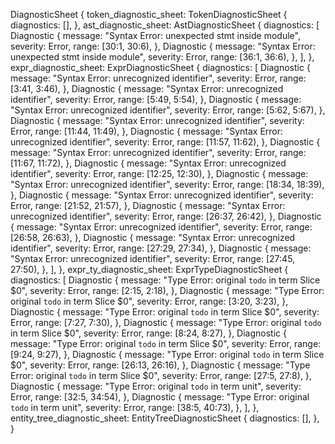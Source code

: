 DiagnosticSheet {
    token_diagnostic_sheet: TokenDiagnosticSheet {
        diagnostics: [],
    },
    ast_diagnostic_sheet: AstDiagnosticSheet {
        diagnostics: [
            Diagnostic {
                message: "Syntax Error: unexpected stmt inside module",
                severity: Error,
                range: [30:1, 30:6),
            },
            Diagnostic {
                message: "Syntax Error: unexpected stmt inside module",
                severity: Error,
                range: [36:1, 36:6),
            },
        ],
    },
    expr_diagnostic_sheet: ExprDiagnosticSheet {
        diagnostics: [
            Diagnostic {
                message: "Syntax Error: unrecognized identifier",
                severity: Error,
                range: [3:41, 3:46),
            },
            Diagnostic {
                message: "Syntax Error: unrecognized identifier",
                severity: Error,
                range: [5:49, 5:54),
            },
            Diagnostic {
                message: "Syntax Error: unrecognized identifier",
                severity: Error,
                range: [5:62, 5:67),
            },
            Diagnostic {
                message: "Syntax Error: unrecognized identifier",
                severity: Error,
                range: [11:44, 11:49),
            },
            Diagnostic {
                message: "Syntax Error: unrecognized identifier",
                severity: Error,
                range: [11:57, 11:62),
            },
            Diagnostic {
                message: "Syntax Error: unrecognized identifier",
                severity: Error,
                range: [11:67, 11:72),
            },
            Diagnostic {
                message: "Syntax Error: unrecognized identifier",
                severity: Error,
                range: [12:25, 12:30),
            },
            Diagnostic {
                message: "Syntax Error: unrecognized identifier",
                severity: Error,
                range: [18:34, 18:39),
            },
            Diagnostic {
                message: "Syntax Error: unrecognized identifier",
                severity: Error,
                range: [21:52, 21:57),
            },
            Diagnostic {
                message: "Syntax Error: unrecognized identifier",
                severity: Error,
                range: [26:37, 26:42),
            },
            Diagnostic {
                message: "Syntax Error: unrecognized identifier",
                severity: Error,
                range: [26:58, 26:63),
            },
            Diagnostic {
                message: "Syntax Error: unrecognized identifier",
                severity: Error,
                range: [27:29, 27:34),
            },
            Diagnostic {
                message: "Syntax Error: unrecognized identifier",
                severity: Error,
                range: [27:45, 27:50),
            },
        ],
    },
    expr_ty_diagnostic_sheet: ExprTypeDiagnosticSheet {
        diagnostics: [
            Diagnostic {
                message: "Type Error: original `todo` in term Slice $0",
                severity: Error,
                range: [2:15, 2:18),
            },
            Diagnostic {
                message: "Type Error: original `todo` in term Slice $0",
                severity: Error,
                range: [3:20, 3:23),
            },
            Diagnostic {
                message: "Type Error: original `todo` in term Slice $0",
                severity: Error,
                range: [7:27, 7:30),
            },
            Diagnostic {
                message: "Type Error: original `todo` in term Slice $0",
                severity: Error,
                range: [8:24, 8:27),
            },
            Diagnostic {
                message: "Type Error: original `todo` in term Slice $0",
                severity: Error,
                range: [9:24, 9:27),
            },
            Diagnostic {
                message: "Type Error: original `todo` in term Slice $0",
                severity: Error,
                range: [26:13, 26:16),
            },
            Diagnostic {
                message: "Type Error: original `todo` in term Slice $0",
                severity: Error,
                range: [27:5, 27:8),
            },
            Diagnostic {
                message: "Type Error: original `todo` in term unit",
                severity: Error,
                range: [32:5, 34:54),
            },
            Diagnostic {
                message: "Type Error: original `todo` in term unit",
                severity: Error,
                range: [38:5, 40:73),
            },
        ],
    },
    entity_tree_diagnostic_sheet: EntityTreeDiagnosticSheet {
        diagnostics: [],
    },
}